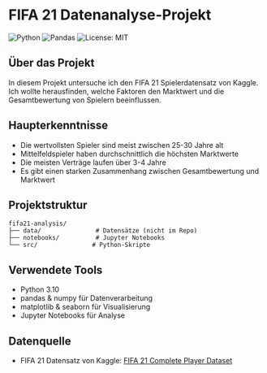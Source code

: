 # FIFA 21 Datenanalyse-Projekt

![Python](https://img.shields.io/badge/Python-3.10-blue.svg)
![Pandas](https://img.shields.io/badge/Pandas-1.5.0-yellow.svg)
![License: MIT](https://img.shields.io/badge/License-MIT-green.svg)


## Über das Projekt 
In diesem Projekt untersuche ich den FIFA 21 Spielerdatensatz von Kaggle. Ich wollte herausfinden, welche Faktoren den Marktwert und die Gesamtbewertung von Spielern beeinflussen.

## Haupterkenntnisse 
- Die wertvollsten Spieler sind meist zwischen 25-30 Jahre alt
- Mittelfeldspieler haben durchschnittlich die höchsten Marktwerte
- Die meisten Verträge laufen über 3-4 Jahre
- Es gibt einen starken Zusammenhang zwischen Gesamtbewertung und Marktwert

## Projektstruktur 
```
fifa21-analysis/
├── data/               # Datensätze (nicht im Repo)
├── notebooks/          # Jupyter Notebooks
└── src/               # Python-Skripte
```

## Verwendete Tools 
- Python 3.10
- pandas & numpy für Datenverarbeitung
- matplotlib & seaborn für Visualisierung
- Jupyter Notebooks für Analyse

## Datenquelle 
- FIFA 21 Datensatz von Kaggle: [FIFA 21 Complete Player Dataset](https://www.kaggle.com/datasets/stefanoleone992/fifa-21-complete-player-dataset)
